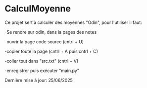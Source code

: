 # CalculMoyenne
Ce projet sert à calculer des moyennes "Odin", pour l'utiliser il faut:

-Se rendre sur odin, dans la pages des notes

-ouvrir la page code source (cntrl + U)

-copier toute la page (cntrl + A puis cntrl + C)

-coller tout dans "src.txt" (cntrl + V)

-enregistrer puis exécuter "main.py"

Dernière mise à jour: 25/06/2025
